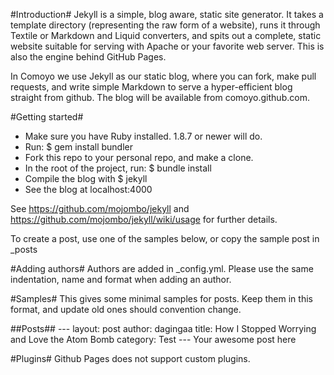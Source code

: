 #Introduction#
Jekyll is a simple, blog aware, static site generator. It takes a template directory (representing the raw form of a website), runs it through Textile or Markdown and Liquid converters, and spits out a complete, static website suitable for serving with Apache or your favorite web server. This is also the engine behind GitHub Pages.

In Comoyo we use Jekyll as our static blog, where you can fork, make pull requests, and write simple Markdown to serve a hyper-efficient blog straight from github. The blog will be available from comoyo.github.com.

#Getting started#
* Make sure you have Ruby installed. 1.8.7 or newer will do.
* Run: 
    $ gem install bundler
* Fork this repo to your personal repo, and make a clone.
* In the root of the project, run: 
    $ bundle install
* Compile the blog with
    $ jekyll
* See the blog at localhost:4000

See https://github.com/mojombo/jekyll and https://github.com/mojombo/jekyll/wiki/usage for further details.

To create a post, use one of the samples below, or copy the sample post in _posts

#Adding authors#
Authors are added in _config.yml. Please use the same indentation, name and format when adding an author. 

#Samples#
This gives some minimal samples for posts. Keep them in this format, and update old ones should convention change.

##Posts##
    ---
    layout: post
    author: dagingaa
    title: How I Stopped Worrying and Love the Atom Bomb
    category: Test
    ---
    Your awesome post here

#Plugins#
    Github Pages does not support custom plugins.

